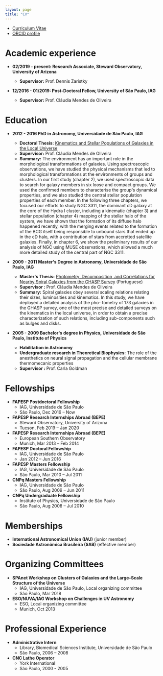 ```yaml
---
layout: page
title: "CV"
---
```


* [Curriculum Vitae](assets/cebarbosa_cv.pdf)
* [ORCID profile](https://orcid.org/0000-0002-5292-2782)

Academic experience
======
* **02/2019 - present: Research Associate, Steward Observatory, University of Arizona**
    * **Supervisor:** Prof. Dennis Zaristky

* **12/2016 - 01/2019: Post-Doctoral Fellow, University of São Paulo, IAG**
    * **Supervisor:** Prof. Cláudia Mendes de Oliveira

Education
======
* **2012 - 2016 PhD in Astronomy, Universidade de São Paulo, IAG**
    * **Doctoral Thesis:** [Kinematics and Stellar Populations of Galaxies in the Local Universe](assets/thesis.pdf) 
    * **Supervisor:** Prof. Cláudia Mendes de Oliveira
    * **Summary:** The environment has an important role in the morphological transformations of galaxies. Using spectroscopic observations, we have studied the physical mechanisms that led to morphological transformations at the environments of groups and clusters. In our first study (chapter 2), we used spectroscopic data to search for galaxy members in six loose and compact groups. We used the confirmed members to characterise the group's dynamical properties, and we also studied the central stellar population properties of each member. In the following three chapters, we focused our efforts to study NGC 3311, the dominant cD galaxy at the core of the Hydra I cluster, including a kinematic (chapter 3) and stellar population (chapter 4) mapping of the stellar halo of the system,  we have shown that the formation of its diffuse halo happened recently, with the merging events related to the formation of the BCG itself being responsible to unbound stars that ended up in the cD halo, with a contribution of stars from accretted satellite galaxies. Finally, in chapter 6, we show the preliminary results of our analysis of NGC using MUSE observations, which allowed a much more detailed study of the central part of NGC 3311. 

 * **2009 - 2011 Master's Degree in Astronomy, Universidade de São Paulo, IAG**
    * **Master's Thesis:** [Photometry, Decomposition, and Correlations for Nearby Spiral Galaxies from the GHASP Survey](assets/master_thesis.pdf) (Portuguese)
    * **Supervisor :** Prof. Cláudia Mendes de Oliveira
    * **Summary:**  Spiral galaxies obey several scaling relations relating their sizes, luminosities and kinematics. In this study, we have deployed a detailed analysis of the pho- tometry of 173 galaxies in the GHASP survey, one of the most precise and detailed surveys on the kinematics in the local universe, in order to obtain a precise characterization of such relations, including sub-components such as bulges and disks.

 * **2005 - 2009 Bachelor's degree in Physics, Universidade de São Paulo, Institute of Physics**
    * **Habilitation in Astronomy**
    * **Undergraduate research in Theoretical Biophysics:** The role of the anesthetics on neural signal propagation and the cellular membrane thermomecanic properties
    * **Supervisor :** Prof. Carla Goldman
    
Fellowships
=======
* **FAPESP Postdoctoral Fellowship**
    * IAG, Universidade de São Paulo
    * São Paulo, Dec 2016 – Now
* **FAPESP Research Internships Abroad (BEPE)**
    * Steward Observatory, University of Arizona
    * Tucson, Feb 2019 – Jan 2020
* **FAPESP Research Internships Abroad (BEPE)**
    * European Southern Observatory
    * Munich, Mar 2013 – Feb 2014
* **FAPESP Doctoral Fellowship**
    * IAG, Universidade de São Paulo
    * Jan 2012 – Jun 2016
* **FAPESP Masters Fellowship**
    * IAG, Universidade de São Paulo
    * São Paulo, Mar 2010 – Jul 2011
* **CNPq Masters Fellowship**
    * IAG, Universidade de São Paulo
    * São Paulo, Aug 2009 – Jun 2011
* **CNPq Undergraduate Fellowship**
    * Institute of Physics, Universidade de São Paulo
    * São Paulo, Aug 2008 – Jul 2010

Memberships
========
* **International Astronomical Union (IAU)** (junior member)
* **Sociedade Astronômica Brasileira (SAB)** (effective member)
    
Organizing Committees
==============
* **SPAnet Workshop on Clusters of Galaxies and the Large-Scale Structure of the Universe**
    * IAG, Universidade de São Paulo, Local organizing committee
    * São Paulo, Mar 2018
* **ESO/NUVA/IAG Workshop on Challenges in UV Astronomy**
    * ESO, Local organizing committee
    * Munich, Oct 2013
  
Professional Experience
==============
* **Administrative Intern**
    * Library, Biomedical Sciences Institute, Universidade de São Paulo
    * São Paulo, 2006 – 2008
* **CNC Lathe Operator**
    * York International
    * São Paulo, 2000 - 2005